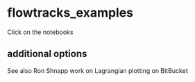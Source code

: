 # flowtracks_examples

Click on the notebooks

## additional options
See also Ron Shnapp work on Lagrangian plotting on BitBucket

